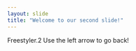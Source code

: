 ```yaml
---
layout: slide
title: "Welcome to our second slide!"
---
```

Freestyler.2
Use the left arrow to go back!
